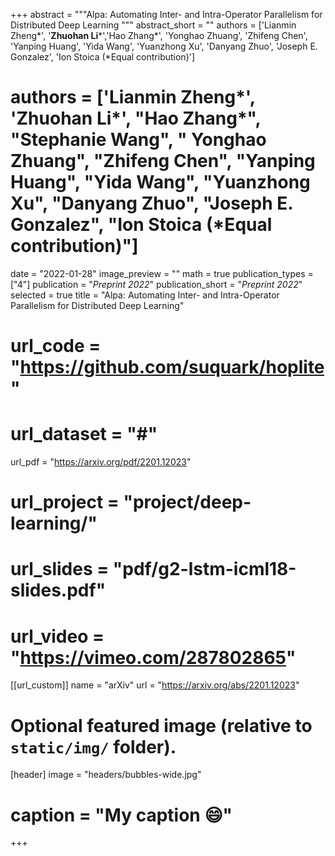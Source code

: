 +++
abstract = """Alpa: Automating Inter- and Intra-Operator Parallelism for Distributed Deep Learning
"""
abstract_short = ""
authors = ['Lianmin Zheng\*', '**Zhuohan Li**\*','Hao Zhang\*', 'Yonghao Zhuang', 'Zhifeng Chen', 'Yanping Huang', 'Yida Wang', 'Yuanzhong Xu', 'Danyang Zhuo', 'Joseph E. Gonzalez', 'Ion Stoica (*Equal contribution)']
# authors = ['Lianmin Zheng\*', '**Zhuohan Li**\*', "Hao Zhang\*", "Stephanie Wang", " Yonghao Zhuang", "Zhifeng Chen", "Yanping Huang", "Yida Wang", "Yuanzhong Xu", "Danyang Zhuo", "Joseph E. Gonzalez", "Ion Stoica (\*Equal contribution)"]
date = "2022-01-28"
image_preview = ""
math = true
publication_types = ["4"]
publication = "*Preprint 2022*"
publication_short = "*Preprint 2022*"
selected = true
title = "Alpa: Automating Inter- and Intra-Operator Parallelism for Distributed Deep Learning"
# url_code = "https://github.com/suquark/hoplite"
# url_dataset = "#"
url_pdf = "https://arxiv.org/pdf/2201.12023"
# url_project = "project/deep-learning/"
# url_slides = "pdf/g2-lstm-icml18-slides.pdf"
# url_video = "https://vimeo.com/287802865"

[[url_custom]]
name = "arXiv"
url = "https://arxiv.org/abs/2201.12023"

# Optional featured image (relative to `static/img/` folder).
[header]
image = "headers/bubbles-wide.jpg"
# caption = "My caption :smile:"

+++
